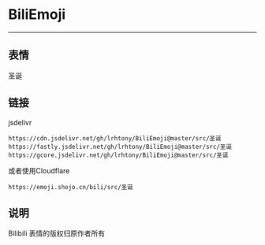 # BiliEmoji
---
## 表情
圣诞
## 链接
jsdelivr
```
https://cdn.jsdelivr.net/gh/lrhtony/BiliEmoji@master/src/圣诞
https://fastly.jsdelivr.net/gh/lrhtony/BiliEmoji@master/src/圣诞
https://gcore.jsdelivr.net/gh/lrhtony/BiliEmoji@master/src/圣诞
```
或者使用Cloudflare
```
https://emoji.shojo.cn/bili/src/圣诞
```
## 说明
Bilibili 表情的版权归原作者所有
